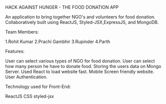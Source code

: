 HACK AGAINST HUNGER - THE FOOD DONATION APP

An application to bring together NGO's and volunteers for food donation. Collaboratively built using ReactJS, Styled-JSX,ExpressJS, and MongoDB.

Team Members:

1.Rohit Kumar
2.Prachi Gambhir
3.Rupinder 
4.Parth

Features:

User can select various types of NGO for food donation.
User can select how many person he have to donate food.
Storing the users data on Mongo Server.
Used React to load website fast.
Mobile Screen friendly website.
User Authentication.

Technology used for Front-End:

ReactJS
CSS
styled-jsx
